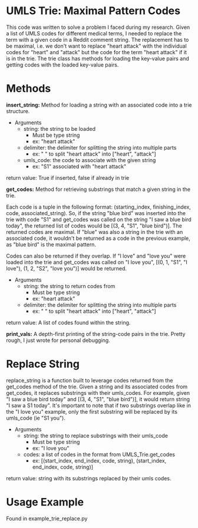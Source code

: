 # UMLS Trie: Maximal Pattern Codes
This code was written to solve a problem I faced during my research. Given a list of UMLS codes for different medical terms, I needed to replace the term with a given code in a Reddit comment string. The replacement has to be maximal, i.e. we don't want to replace "heart attack" with the individual codes for "heart" and "attack" but the code for the term "heart attack" if it is in the trie. The trie class has methods for loading the key-value pairs and getting codes with the loaded key-value pairs.


# Methods
**insert_string:** Method for loading a string with an associated code into a trie structure.

 - Arguments
	 - string: the string to be loaded
		 - Must be type string
		 - ex: "heart attack"
	 - delimiter: the delimiter for splitting the string into multiple parts
		 - ex: " " to split "heart attack" into ["heart", "attack"]
	 - umls_code: the code to associate with the given string
		 - ex: "S1" associated with "heart attack"

return value: True if inserted, false if already in trie

**get_codes:** Method for retrieving substrings that match a given string in the trie. 

Each code is a tuple in the following format: (starting_index, finishing_index, code, associated_string). So, if the string "blue bird" was inserted into the trie with code "S1" and get_codes was called on the string "I saw a blue bird today", the returned list of codes would be [(3, 4, "S1", "blue bird")]. The returned codes are maximal. If "blue" was also a string in the trie with an associated code, it wouldn't be returned as a code in the previous example, as "blue bird" is the maximal pattern.

Codes can also be returned if they overlap. If "I love" and "love you" were loaded into the trie and get_codes was called on "I love you",
[(0, 1, "S1", "I love"), (1, 2, "S2", "love you")] would be returned.

 - Arguments
	 - string: the string to return codes from
		 - Must be type string
		 - ex: "heart attack"
	 - delimiter: the delimiter for splitting the string into multiple parts
		 - ex: " " to split "heart attack" into ["heart", "attack"]

return value: A list of codes found within the string.
		
**print_vals:** A depth-first printing of the string-code pairs in the trie. Pretty rough, I just wrote for personal debugging.

# Replace String
replace_string is a function built to leverage codes returned from the get_codes method of the trie.
Given a string and its associated codes from get_codes, it replaces substrings with their umls_codes.
For example, given "I saw a blue bird today" and [(3, 4, "S1", "blue bird")], it would return string "I saw a S1 today". It's important to note that if two substrings overlap like in the "I love you" example, only the first substring will be replaced by its umls_code (ie "S1 you").

 - Arguments
	 - string: the string to replace substrings with their umls_code
		 - Must be type string
		 - ex: "I love you"
	 - codes: a list of codes in the format from UMLS_Trie.get_codes
		 - ex: [(start_index, end_index, code, string), (start_index, end_index, code, string)]

return value: string with its substrings replaced by their umls codes.

# Usage Example

Found in example_trie_replace.py


